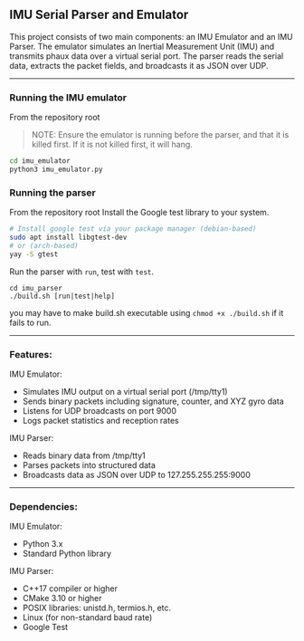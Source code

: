 ## IMU Serial Parser and Emulator

This project consists of two main components: an IMU Emulator and an IMU Parser. The emulator simulates an Inertial Measurement Unit (IMU) and transmits phaux data over a virtual serial port. The parser reads the serial data, extracts the packet fields, and broadcasts it as JSON over UDP.

---

### Running the IMU emulator
From the repository root

> NOTE: Ensure the emulator is running before the parser, and that it is killed first. If it is not killed first, it will hang.

```bash
cd imu_emulator
python3 imu_emulator.py
```

### Running the parser
From the repository root
Install the Google test library to your system.
```bash
# Install google test via your package manager (debian-based)
sudo apt install libgtest-dev 
# or (arch-based)
yay -S gtest
```
Run the parser with `run`, test with `test`.
```
cd imu_parser
./build.sh [run|test|help]
```
you may have to make build.sh executable using `chmod +x ./build.sh` if it fails to run.

---

### Features:

IMU Emulator:
- Simulates IMU output on a virtual serial port (/tmp/tty1)
- Sends binary packets including signature, counter, and XYZ gyro data
- Listens for UDP broadcasts on port 9000
- Logs packet statistics and reception rates

IMU Parser:
- Reads binary data from /tmp/tty1
- Parses packets into structured data
- Broadcasts data as JSON over UDP to 127.255.255.255:9000

---

### Dependencies:

IMU Emulator:
- Python 3.x
- Standard Python library

IMU Parser:
- C++17 compiler or higher
- CMake 3.10 or higher
- POSIX libraries: unistd.h, termios.h, etc.
- Linux (for non-standard baud rate)
- Google Test 
